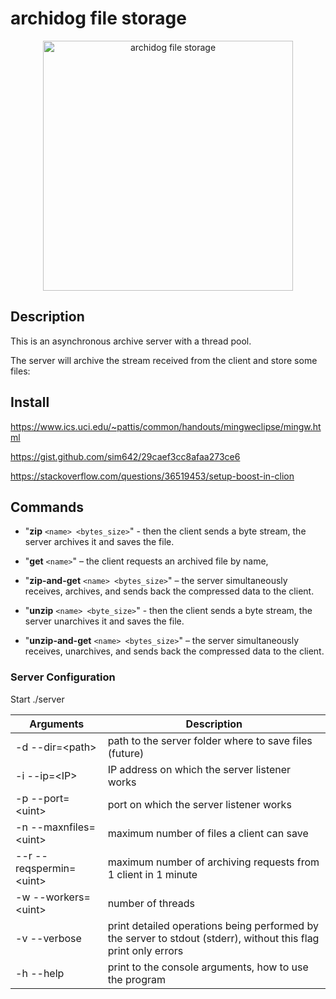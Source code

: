 # archidog file storage

<p align="center">
  <img src="https://github.com/islomkhodja/archidog/assets/4748226/d16169ff-10ed-4d54-b0c5-a2815e7c63b5" alt="archidog file storage" width="400" height="400">
</p>

## Description
This is an asynchronous archive server with a thread pool.

The server will archive the stream received from the client and store some files:

## Install
https://www.ics.uci.edu/~pattis/common/handouts/mingweclipse/mingw.html

https://gist.github.com/sim642/29caef3cc8afaa273ce6

https://stackoverflow.com/questions/36519453/setup-boost-in-clion

## Commands

+ "**zip** `<name> <bytes_size>`" - then the client sends a byte stream, the server archives it and saves the file.

+ "**get** `<name>`" – the client requests an archived file by name,

+ "**zip-and-get** `<name> <bytes_size>`" – the server simultaneously receives, archives, and sends back the compressed data to the client.

+ "**unzip** `<name> <byte_size>`" - then the client sends a byte stream, the server unarchives it and saves the file.

+ "**unzip-and-get** `<name> <bytes_size>`" – the server simultaneously receives, unarchives, and sends back the compressed data to the client.
### Server Configuration
Start ./server
  
| Arguments | Description |
| --- | --- |
| \-d \-\-dir=\<path\> | path to the server folder where to save files (future) |
| \-i \-\-ip=\<IP\> | IP address on which the server listener works |
| \-p \-\-port=\<uint\> | port on which the server listener works |
| \-n \-\-maxnfiles=\<uint\> | maximum number of files a client can save |
| \-\-r \-\-reqspermin=\<uint\> | maximum number of archiving requests from 1 client in 1 minute |
| \-w \-\-workers=\<uint\> | number of threads |
| \-v \-\-verbose | print detailed operations being performed by the server to stdout (stderr), without this flag print only errors |
| \-h \-\-help | print to the console arguments, how to use the program |

